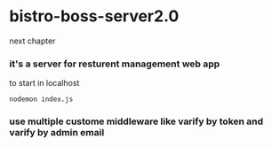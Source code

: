 ﻿# bistro-boss-server2.0
next chapter
 ### it's a server for resturent management web app

 to start in localhost
 ```
nodemon index.js
```

### use multiple custome middleware like varify by token and varify by admin email
